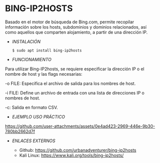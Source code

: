 # **BING-IP2HOSTS**

Basado en el motor de búsqueda de Bing.com, permite recopilar información sobre los hosts, subdominios y dominios relacionados, así como aquellos que comparten alojamiento, a partir de una dirección IP.

- *INSTALACIÓN*

      $ sudo apt install bing-ip2hosts

- *FUNCIONAMIENTO*

Para utilizar Bing-IP2hosts, se requiere especificar la dirección IP o el nombre de host y las flags necesarias:

-o FILE: Especifica el archivo de salida para los nombres de host.

-i FILE: Define un archivo de entrada con una lista de direcciones IP o nombres de host.

-c: Salida en formato CSV.


- *EJEMPLO USO PRÁCTICO*



https://github.com/user-attachments/assets/0e4ad423-2969-446e-9b30-780bb2662d7f


- *ENLACES EXTERNOS*

  - Github: https://github.com/urbanadventurer/bing-ip2hosts
  - Kali Linux: https://www.kali.org/tools/bing-ip2hosts/
